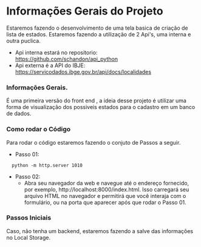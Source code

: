 # Informações Gerais do Projeto
Estaremos fazendo o desenvolvimento de uma tela basica de criação de lista de estados.
Estaremos fazendo a utilização de 2 Api's, uma interna e outra puclica.
* Api interna estará no repositorio: https://github.com/schandon/api_python
* Api externa é a API do IBJE: https://servicodados.ibge.gov.br/api/docs/localidades
  

### Informações Gerais.
É uma primeira versão do front end , a ideia desse projeto é utilizar uma forma de visualização dos possiveis estados para o cadastro em um banco de dados. 

### Como rodar o Código
Para rodar o código estaremos fazendo o conjuto de Passos a seguir.
* Passo 01:
```
  python -m http.server 1010
```
* Passo 02:
  * Abra seu navegador da web e navegue até o endereço fornecido, por exemplo, http://localhost:8000/index.html. Isso carregará seu arquivo HTML no navegador e permitirá que você interaja com o formulário, ou na porta que aparecer após que rodar o Passo 01.


### Passos Iniciais
Caso, não tenha um backend, estaremos fazendo a salve das informações no Local Storage.

